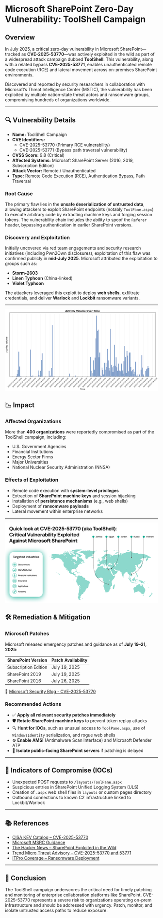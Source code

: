 # Microsoft SharePoint Zero-Day Vulnerability: ToolShell Campaign

## Overview

In July 2025, a critical zero-day vulnerability in Microsoft SharePoint—tracked as **CVE-2025-53770**—was actively exploited in the wild as part of a widespread attack campaign dubbed **ToolShell**. This vulnerability, along with a related bypass **CVE-2025-53771**, enables unauthenticated remote code execution (RCE) and lateral movement across on-premises SharePoint environments. 

Discovered and reported by security researchers in collaboration with Microsoft’s Threat Intelligence Center (MSTIC), the vulnerability has been exploited by multiple nation-state threat actors and ransomware groups, compromising hundreds of organizations worldwide.

---

## 🔍 Vulnerability Details

- **Name:** ToolShell Campaign
- **CVE Identifiers:**
  - CVE-2025-53770 (Primary RCE vulnerability)
  - CVE-2025-53771 (Bypass path traversal vulnerability)
- **CVSS Score:** 9.8 (Critical)
- **Affected Systems:** Microsoft SharePoint Server (2016, 2019, Subscription Edition)
- **Attack Vector:** Remote / Unauthenticated
- **Type:** Remote Code Execution (RCE), Authentication Bypass, Path Traversal

### Root Cause

The primary flaw lies in the **unsafe deserialization of untrusted data**, allowing attackers to exploit SharePoint endpoints (notably `ToolPane.aspx`) to execute arbitrary code by extracting machine keys and forging session tokens. The vulnerability chain includes the ability to spoof the `Referer` header, bypassing authentication in earlier SharePoint versions.

### Discovery and Exploitation

Initially uncovered via red team engagements and security research initiatives (including Pwn2Own disclosures), exploitation of this flaw was confirmed publicly in **mid-July 2025**. Microsoft attributed the exploitation to groups such as:

- **Storm-2603**
- **Linen Typhoon** (China-linked)
- **Violet Typhoon**

The attackers leveraged this exploit to deploy **web shells**, exfiltrate credentials, and deliver **Warlock** and **Lockbit** ransomware variants.

---

![Activity Volume over time](../screenshots/SharePoint_Vulnerabilities/sharepoint_1.png)

## 📉 Impact

### Affected Organizations

More than **400 organizations** were reportedly compromised as part of the ToolShell campaign, including:

- U.S. Government Agencies
- Financial Institutions
- Energy Sector Firms
- Major Universities
- National Nuclear Security Administration (NNSA)

### Effects of Exploitation

- Remote code execution with **system-level privileges**
- Extraction of **SharePoint machine keys** and session hijacking
- Installation of **persistence mechanisms** (e.g., web shells)
- Deployment of **ransomware payloads**
- Lateral movement within enterprise networks

---
![Affected parties](../screenshots/SharePoint_Vulnerabilities/sharepoint_2.png)

## 🛠️ Remediation & Mitigation

### Microsoft Patches
Microsoft released emergency patches and guidance as of **July 19–21, 2025**:

| SharePoint Version      | Patch Availability      |
|-------------------------|--------------------------|
| Subscription Edition    | July 19, 2025           |
| SharePoint 2019         | July 19, 2025           |
| SharePoint 2016         | July 26, 2025           |

🔗 [Microsoft Security Blog - CVE-2025-53770](https://msrc.microsoft.com/blog/2025/07/customer-guidance-for-sharepoint-vulnerability-cve-2025-53770/)

### Recommended Actions

- ✅ **Apply all relevant security patches immediately**
- 🛡 **Rotate SharePoint machine keys** to prevent token replay attacks
- 🔍 **Hunt for IOCs**, such as unusual access to `ToolPane.aspx`, use of `WindowsIdentity` serialization, and rogue web shells
- ⚙️ **Enable AMSI** (Antimalware Scan Interface) and Microsoft Defender ATP
- 🚫 **Isolate public-facing SharePoint servers** if patching is delayed

---

## 🧪 Indicators of Compromise (IOCs)

- Unexpected POST requests to `/layouts/ToolPane.aspx`
- Suspicious entries in SharePoint Unified Logging System (ULS)
- Creation of `.aspx` web shell files in `layouts` or custom pages directory
- Outbound connections to known C2 infrastructure linked to Lockbit/Warlock

---

## 📚 References

- [CISA KEV Catalog – CVE-2025-53770](https://www.cisa.gov/known-exploited-vulnerabilities-catalog)
- [Microsoft MSRC Guidance](https://msrc.microsoft.com)
- [The Hacker News – SharePoint Exploited in the Wild](https://thehackernews.com/2025/07/critical-microsoft-sharepoint-flaw.html)
- [Trend Micro Threat Advisory – CVE-2025-53770 and 53771](https://www.trendmicro.com)
- [ITPro Coverage – Ransomware Deployment](https://www.itpro.com/security/cyber-attacks/sharepoint-flaw-microsoft-says-hackers-deploying-ransomware)

---

## 📌 Conclusion

The ToolShell campaign underscores the critical need for timely patching and monitoring of enterprise collaboration platforms like SharePoint. CVE-2025-53770 represents a severe risk to organizations operating on-prem infrastructure and should be addressed with urgency. Patch, monitor, and isolate untrusted access paths to reduce exposure.
